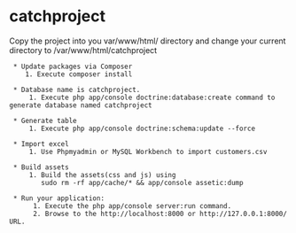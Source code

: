 catchproject
============

Copy the project into you var/www/html/ directory and change your current directory to /var/www/html/catchproject

     * Update packages via Composer
        1. Execute composer install

     * Database name is catchproject.
         1. Execute php app/console doctrine:database:create command to generate database named catchproject

     * Generate table
         1. Execute php app/console doctrine:schema:update --force

     * Import excel
         1. Use Phpmyadmin or MySQL Workbench to import customers.csv

     * Build assets
         1. Build the assets(css and js) using
            sudo rm -rf app/cache/* && app/console assetic:dump

     * Run your application:
          1. Execute the php app/console server:run command.
          2. Browse to the http://localhost:8000 or http://127.0.0.1:8000/ URL.